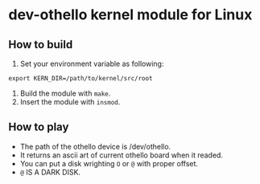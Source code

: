 # dev-othello kernel module for Linux

## How to build
1. Set your environment variable as following:
```
export KERN_DIR=/path/to/kernel/src/root
```
1. Build the module with `make`.
1. Insert the module with `insmod`.

## How to play
- The path of the othello device is /dev/othello.
- It returns an ascii art of current othello board when it readed.
- You can put a disk wrighting `O` or `@` with proper offset.
- `@` IS A DARK DISK.
